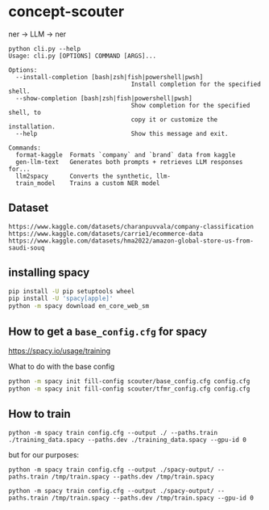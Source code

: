 # concept-scouter
ner -> LLM -> ner


```
python cli.py --help
Usage: cli.py [OPTIONS] COMMAND [ARGS]...

Options:
  --install-completion [bash|zsh|fish|powershell|pwsh]
                                  Install completion for the specified shell.
  --show-completion [bash|zsh|fish|powershell|pwsh]
                                  Show completion for the specified shell, to
                                  copy it or customize the installation.
  --help                          Show this message and exit.

Commands:
  format-kaggle  Formats `company` and `brand` data from kaggle
  gen-llm-text   Generates both prompts + retrieves LLM responses for...
  llm2spacy      Converts the synthetic, llm-
  train_model    Trains a custom NER model
```

## Dataset

```
https://www.kaggle.com/datasets/charanpuvvala/company-classification
https://www.kaggle.com/datasets/carrie1/ecommerce-data
https://www.kaggle.com/datasets/hma2022/amazon-global-store-us-from-saudi-souq
```


## installing spacy

```sh
pip install -U pip setuptools wheel
pip install -U 'spacy[apple]'
python -m spacy download en_core_web_sm
```

## How to get a `base_config.cfg` for spacy

https://spacy.io/usage/training

What to do with the base config

```sh
python -m spacy init fill-config scouter/base_config.cfg config.cfg
python -m spacy init fill-config scouter/tfmr_config.cfg config.cfg
```


## How to train

```
python -m spacy train config.cfg --output ./ --paths.train ./training_data.spacy --paths.dev ./training_data.spacy --gpu-id 0
```

but for our purposes:

```
python -m spacy train config.cfg --output ./spacy-output/ --paths.train /tmp/train.spacy --paths.dev /tmp/train.spacy

python -m spacy train config.cfg --output ./spacy-output/ --paths.train /tmp/train.spacy --paths.dev /tmp/train.spacy --gpu-id 0
```